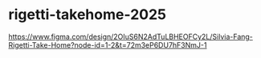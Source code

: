 # rigetti-takehome-2025
<https://www.figma.com/design/2OIuS6N2AdTuLBHEOFCy2L/Silvia-Fang-Rigetti-Take-Home?node-id=1-2&t=72m3eP6DU7hF3NmJ-1>

